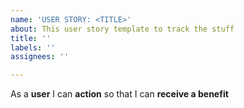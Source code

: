 ```yaml
---
name: 'USER STORY: <TITLE>'
about: This user story template to track the stuff
title: ''
labels: ''
assignees: ''

---
```


As a **user** I can **action** so that I can **receive a benefit**
